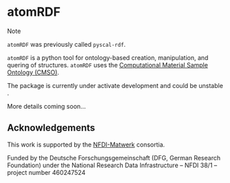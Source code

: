 # atomRDF

> [!NOTE]
> `atomRDF` was previously called `pyscal-rdf`. 


`atomRDF` is a python tool for ontology-based creation, manipulation, and quering of structures. `atomRDF` uses the [Computational Material Sample Ontology (CMSO)](https://github.com/Materials-Data-Science-and-Informatics/cmso-ontology). 

The package is currently under activate development and could be  unstable .

More details coming soon...


## Acknowledgements
This work is supported by the [NFDI-Matwerk](https://nfdi-matwerk.de/) consortia.

Funded by the Deutsche Forschungsgemeinschaft (DFG, German Research Foundation) under the National Research Data Infrastructure – NFDI 38/1 – project number 460247524

